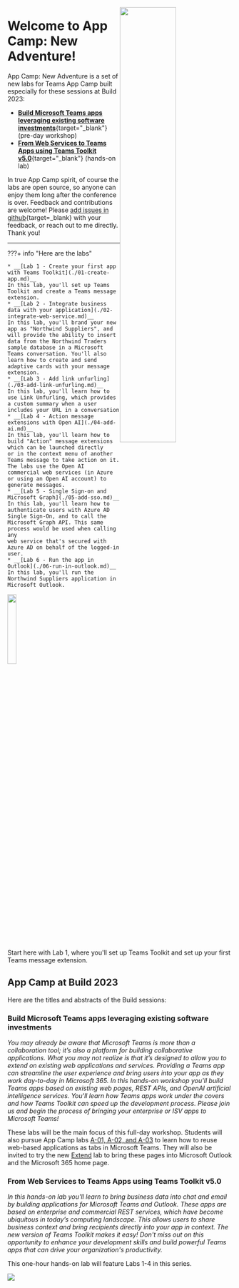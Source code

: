 <img src="/app-camp/assets/microsoftteams_appcamp-webheader.png"
     style="width: 50%; float: right;" />

# Welcome to App Camp: New Adventure!

App Camp: New Adventure is a set of new labs for Teams App Camp built especially for these sessions at Build 2023:

 * [**Build Microsoft Teams apps leveraging existing software investments**](https://build.microsoft.com/en-US/sessions/358b48ba-2608-41a5-a204-53f6f974f30f?source=/schedule){target="_blank"} (pre-day workshop)
 * [**From Web Services to Teams Apps using Teams Toolkit v5.0**](https://build.microsoft.com/en-US/sessions/e5152be8-46ae-4b51-8c18-6b01416cb261?source=/schedule){target="_blank"} (hands-on lab)

In true App Camp spirit, of course the labs are open source, so anyone can enjoy them long after the conference is over. Feedback and contributions are welcome! Please [add issues in github](https://github.com/microsoft/app-camp/issues/new?labels=new%20labs){target=_blank} with your feedback, or reach out to me directly. Thank you!

<hr />

???+ info "Here are the labs"

    * __[Lab 1 - Create your first app with Teams Toolkit](./01-create-app.md)__
    In this lab, you'll set up Teams Toolkit and create a Teams message extension.
    * __[Lab 2 - Integrate business data with your application](./02-integrate-web-service.md)__
    In this lab, you'll brand your new app as "Northwind Suppliers", and will provide the ability to insert data from the Northwind Traders sample database in a Microsoft Teams conversation. You'll also learn how to create and send adaptive cards with your message extension.
    * __[Lab 3 - Add link unfurling](./03-add-link-unfurling.md)__
    In this lab, you'll learn how to use Link Unfurling, which provides a custom summary when a user includes your URL in a conversation
    * __[Lab 4 - Action message extensions with Open AI](./04-add-ai.md)__
    In this lab, you'll learn how to build "Action" message extensions which can be launched directly
    or in the context menu of another Teams message to take action on it. The labs use the Open AI
    commercial web services (in Azure or using an Open AI account) to generate messages.
    * __[Lab 5 - Single Sign-on and Microsoft Graph](./05-add-sso.md)__
    In this lab, you'll learn how to authenticate users with Azure AD Single Sign-On, and to call the
    Microsoft Graph API. This same process would be used when calling any
    web service that's secured with Azure AD on behalf of the logged-in user.
    * __[Lab 6 - Run the app in Outlook](./06-run-in-outlook.md)__
    In this lab, you'll run the Northwind Suppliers application in Microsoft Outlook.

<a href="/app-camp/new-adventure/01-create-app/">
  <img src="/app-camp/assets/new-adventure/arrow-start-here.png"
       style="width: 20%">
</a>

Start here with Lab 1, where you'll set up Teams Toolkit and set up your first Teams message extension.

## App Camp at Build 2023

Here are the titles and abstracts of the Build sessions:

### Build Microsoft Teams apps leveraging existing software investments

_You may already be aware that Microsoft Teams is more than a collaboration tool; it’s also a platform for building collaborative applications. What you may not realize is that it’s designed to allow you to extend on existing web applications and services. Providing a Teams app can streamline the user experience and bring users into your app as they work day-to-day in Microsoft 365. In this hands-on workshop you'll build Teams apps based on existing web pages, REST APIs, and OpenAI artificial intelligence services. You'll learn how Teams apps work under the covers and how Teams Toolkit can speed up the development process. Please join us and begin the process of bringing your enterprise or ISV apps to Microsoft Teams!_

These labs will be the main focus of this full-day workshop. Students will also pursue App Camp labs [A-01, A-02, and A-03](/app-camp/#path-a-start-with-azure-ad) to learn how to reuse web-based applications as tabs in Microsoft Teams. They will also be invited to try the new [Extend](/app-camp/aad/ExtendTeamsApp/) lab to bring these pages into Microsoft Outlook and the Microsoft 365 home page.

### From Web Services to Teams Apps using Teams Toolkit v5.0

_In this hands-on lab you'll learn to bring business data into chat and email by building applications for Microsoft Teams and Outlook. These apps are based on enterprise and commercial REST services, which have become ubiquitous in today’s computing landscape. This allows users to share business context and bring recipients directly into your app in context. The new version of Teams Toolkit makes it easy! Don't miss out on this opportunity to enhance your development skills and build powerful Teams apps that can drive your organization's productivity._

This one-hour hands-on lab will feature Labs 1-4 in this series.

<img src="https://pnptelemetry.azurewebsites.net/app-camp/new-adventure/Lab00" />
